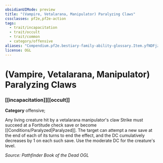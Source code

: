 ```yaml
---
obsidianUIMode: preview
title: "(Vampire, Vetalarana, Manipulator) Paralyzing Claws"
cssclasses: pf2e,pf2e-action
tags:
  - trait/incapacitation
  - trait/occult
  - trait/common
  - category/offensive
aliases: "Compendium.pf2e.bestiary-family-ability-glossary.Item.yfNDFjz7VBvvLwee"
license: OGL
---
```

# (Vampire, Vetalarana, Manipulator) Paralyzing Claws

### [[incapacitation]][[occult]]

**Category** offensive; 




Any living creature hit by a vetalarana manipulator's claw Strike must succeed at a Fortitude check save or become [[Conditions/Paralyzed|Paralyzed]]. The target can attempt a new save at the end of each of its turns to end the effect, and the DC cumulatively decreases by 1 on each such save. Use the moderate DC for the creature's level.

*Source: Pathfinder Book of the Dead*
*OGL*